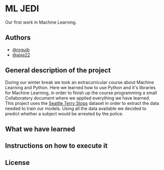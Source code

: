 # ML JEDI
Our first work in Machine Learning.

## Authors
* [@roguib](https://github.com/roguib)
* [@alxe22](https://github.com/alxe22)

## General description of the project
During our winter break we took an extracurricular course about Machine Learning and Python. Here we learned how to use Python and it's libraries for Machine Learning, in order to finish up the course programming a small Collaboratory document where we applied everything we have learned. This project uses the [Seattle Terry Stops](https://www.kaggle.com/city-of-seattle/seattle-terry-stops/version/8) dataset in order to extract the data needed to train our models.
Using all the data available we decided to predict whether a subject would be arrested by the police.

## What we have learned

## Instructions on how to execute it

## License

